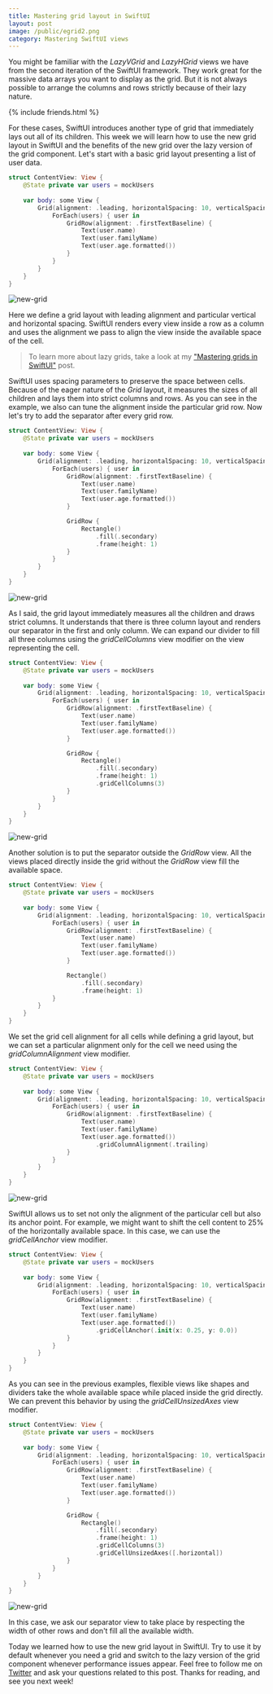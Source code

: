 ```yaml
---
title: Mastering grid layout in SwiftUI
layout: post
image: /public/egrid2.png
category: Mastering SwiftUI views
---
```


You might be familiar with the *LazyVGrid* and *LazyHGrid* views we have from the second iteration of the SwiftUI framework. They work great for the massive data arrays you want to display as the grid. But it is not always possible to arrange the columns and rows strictly because of their lazy nature.

{% include friends.html %}

For these cases, SwiftUI introduces another type of grid that immediately lays out all of its children. This week we will learn how to use the new grid layout in SwiftUI and the benefits of the new grid over the lazy version of the grid component. Let's start with a basic grid layout presenting a list of user data.

```swift
struct ContentView: View {
    @State private var users = mockUsers
    
    var body: some View {
        Grid(alignment: .leading, horizontalSpacing: 10, verticalSpacing: 10) {
            ForEach(users) { user in
                GridRow(alignment: .firstTextBaseline) {
                    Text(user.name)
                    Text(user.familyName)
                    Text(user.age.formatted())
                }
            }
        }
    }
}
```

![new-grid](/public/egrid.png)

Here we define a grid layout with leading alignment and particular vertical and horizontal spacing. SwiftUI renders every view inside a row as a column and uses the alignment we pass to align the view inside the available space of the cell. 

> To learn more about lazy grids, take a look at my ["Mastering grids in SwiftUI"](/2020/07/08/mastering-grids-in-swiftui/) post.

SwiftUI uses spacing parameters to preserve the space between cells. Because of the eager nature of the *Grid* layout, it measures the sizes of all children and lays them into strict columns and rows. As you can see in the example, we also can tune the alignment inside the particular grid row. Now let's try to add the separator after every grid row.

```swift
struct ContentView: View {
    @State private var users = mockUsers
    
    var body: some View {
        Grid(alignment: .leading, horizontalSpacing: 10, verticalSpacing: 10) {
            ForEach(users) { user in
                GridRow(alignment: .firstTextBaseline) {
                    Text(user.name)
                    Text(user.familyName)
                    Text(user.age.formatted())
                }

                GridRow {
                    Rectangle()
                        .fill(.secondary)
                        .frame(height: 1)
                }
            }
        }
    }
}
```

![new-grid](/public/egrid1.png)

As I said, the grid layout immediately measures all the children and draws strict columns. It understands that there is three column layout and renders our separator in the first and only column. We can expand our divider to fill all three columns using the *gridCellColumns* view modifier on the view representing the cell.

```swift
struct ContentView: View {
    @State private var users = mockUsers
    
    var body: some View {
        Grid(alignment: .leading, horizontalSpacing: 10, verticalSpacing: 10) {
            ForEach(users) { user in
                GridRow(alignment: .firstTextBaseline) {
                    Text(user.name)
                    Text(user.familyName)
                    Text(user.age.formatted())
                }

                GridRow {
                    Rectangle()
                        .fill(.secondary)
                        .frame(height: 1)
                        .gridCellColumns(3)
                }
            }
        }
    }
}
```

![new-grid](/public/egrid2.png)

Another solution is to put the separator outside the *GridRow* view. All the views placed directly inside the grid without the *GridRow* view fill the available space.

```swift
struct ContentView: View {
    @State private var users = mockUsers
    
    var body: some View {
        Grid(alignment: .leading, horizontalSpacing: 10, verticalSpacing: 10) {
            ForEach(users) { user in
                GridRow(alignment: .firstTextBaseline) {
                    Text(user.name)
                    Text(user.familyName)
                    Text(user.age.formatted())
                }

                Rectangle()
                    .fill(.secondary)
                    .frame(height: 1)
            }
        }
    }
}
```

We set the grid cell alignment for all cells while defining a grid layout, but we can set a particular alignment only for the cell we need using the *gridColumnAlignment* view modifier.

```swift
struct ContentView: View {
    @State private var users = mockUsers
    
    var body: some View {
        Grid(alignment: .leading, horizontalSpacing: 10, verticalSpacing: 10) {
            ForEach(users) { user in
                GridRow(alignment: .firstTextBaseline) {
                    Text(user.name)
                    Text(user.familyName)
                    Text(user.age.formatted())
                        .gridColumnAlignment(.trailing)
                }
            }
        }
    }
}
```

![new-grid](/public/egrid3.png)

SwiftUI allows us to set not only the alignment of the particular cell but also its anchor point. For example, we might want to shift the cell content to 25% of the horizontally available space. In this case, we can use the *gridCellAnchor* view modifier.

```swift
struct ContentView: View {
    @State private var users = mockUsers
    
    var body: some View {
        Grid(alignment: .leading, horizontalSpacing: 10, verticalSpacing: 10) {
            ForEach(users) { user in
                GridRow(alignment: .firstTextBaseline) {
                    Text(user.name)
                    Text(user.familyName)
                    Text(user.age.formatted())
                        .gridCellAnchor(.init(x: 0.25, y: 0.0))
                }
            }
        }
    }
}
```

As you can see in the previous examples, flexible views like shapes and dividers take the whole available space while placed inside the grid directly. We can prevent this behavior by using the *gridCellUnsizedAxes* view modifier.

```swift
struct ContentView: View {
    @State private var users = mockUsers
    
    var body: some View {
        Grid(alignment: .leading, horizontalSpacing: 10, verticalSpacing: 10) {
            ForEach(users) { user in
                GridRow(alignment: .firstTextBaseline) {
                    Text(user.name)
                    Text(user.familyName)
                    Text(user.age.formatted())
                }

                GridRow {
                    Rectangle()
                        .fill(.secondary)
                        .frame(height: 1)
                        .gridCellColumns(3)
                        .gridCellUnsizedAxes([.horizontal])
                }
            }
        }
    }
}
```

![new-grid](/public/egrid4.png)

In this case, we ask our separator view to take place by respecting the width of other rows and don't fill all the available width.

Today we learned how to use the new grid layout in SwiftUI. Try to use it by default whenever you need a grid and switch to the lazy version of the grid component whenever performance issues appear. Feel free to follow me on [Twitter](https://twitter.com/mecid) and ask your questions related to this post. Thanks for reading, and see you next week!
